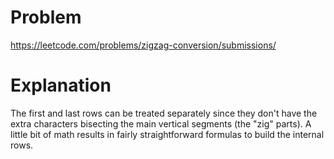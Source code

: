 # Problem

https://leetcode.com/problems/zigzag-conversion/submissions/

# Explanation

The first and last rows can be treated separately since they don't have the extra characters bisecting the main vertical segments (the "zig" parts). A little bit of math results in fairly straightforward formulas to build the internal rows.

